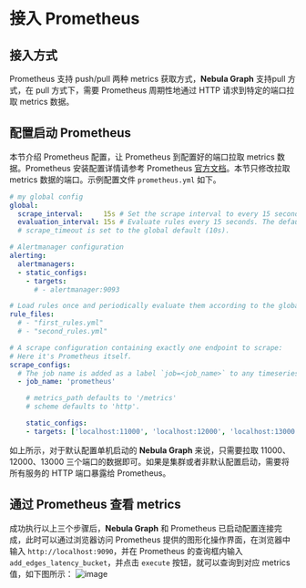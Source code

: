 # 接入 Prometheus

## 接入方式

Prometheus 支持 push/pull 两种 metrics 获取方式，**Nebula Graph** 支持pull 方式，在 pull 方式下，需要 Prometheus 周期性地通过 HTTP 请求到特定的端口拉取 metrics 数据。

## 配置启动 Prometheus

本节介绍 Prometheus 配置，让 Prometheus 到配置好的端口拉取 metrics 数据。Prometheus 安装配置详情请参考 Prometheus [官方文档](https://prometheus.io/docs/prometheus/latest/getting_started/)。本节只修改拉取 metrics 数据的端口。示例配置文件 `prometheus.yml` 如下。

```yaml
# my global config
global:
  scrape_interval:     15s # Set the scrape interval to every 15 seconds. Default is every 1 minute.
  evaluation_interval: 15s # Evaluate rules every 15 seconds. The default is every 1 minute.
  # scrape_timeout is set to the global default (10s).

# Alertmanager configuration
alerting:
  alertmanagers:
  - static_configs:
    - targets:
      # - alertmanager:9093

# Load rules once and periodically evaluate them according to the global 'evaluation_interval'.
rule_files:
  # - "first_rules.yml"
  # - "second_rules.yml"

# A scrape configuration containing exactly one endpoint to scrape:
# Here it's Prometheus itself.
scrape_configs:
  # The job name is added as a label `job=<job_name>` to any timeseries scraped from this config.
  - job_name: 'prometheus'

    # metrics_path defaults to '/metrics'
    # scheme defaults to 'http'.

    static_configs:
    - targets: ['localhost:11000', 'localhost:12000', 'localhost:13000']

```

如上所示，对于默认配置单机启动的 **Nebula Graph** 来说，只需要拉取 11000、12000、13000 三个端口的数据即可。如果是集群或者非默认配置启动，需要将所有服务的 HTTP 端口暴露给 Prometheus。

## 通过 Prometheus 查看 metrics

成功执行以上三个步骤后，**Nebula Graph** 和 Prometheus 已启动配置连接完成，此时可以通过浏览器访问 Prometheus 提供的图形化操作界面，在浏览器中输入 `http://localhost:9090`，并在 Prometheus 的查询框内输入 `add_edges_latency_bucket`，并点击 `execute` 按钮，就可以查询到对应 metrics 值，如下图所示：
![image](https://user-images.githubusercontent.com/42762957/69702038-465c3200-1129-11ea-8641-2ece295390a1.png)
